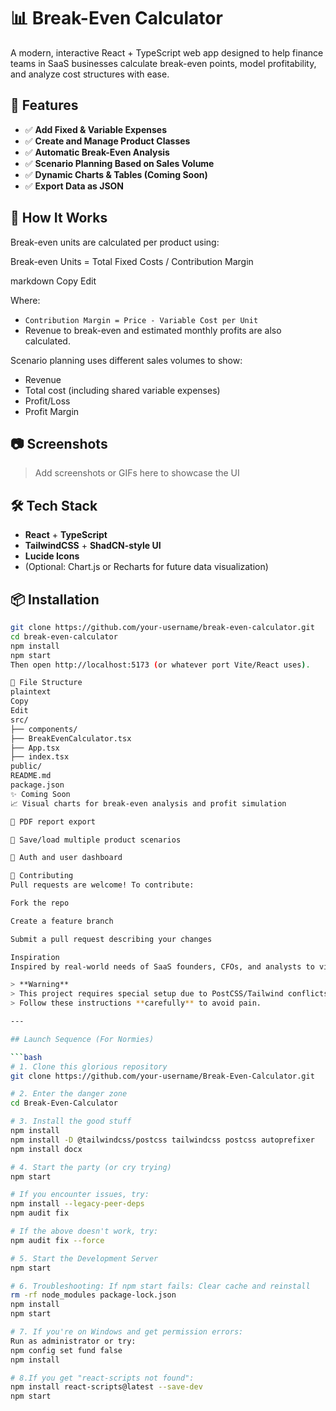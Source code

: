 # 📊 Break-Even Calculator

A modern, interactive React + TypeScript web app designed to help finance teams in SaaS businesses calculate break-even points, model profitability, and analyze cost structures with ease.

## 🚀 Features

- ✅ **Add Fixed & Variable Expenses**
- ✅ **Create and Manage Product Classes**
- ✅ **Automatic Break-Even Analysis**
- ✅ **Scenario Planning Based on Sales Volume**
- ✅ **Dynamic Charts & Tables (Coming Soon)**
- ✅ **Export Data as JSON**

## 📐 How It Works

Break-even units are calculated per product using:

Break-even Units = Total Fixed Costs / Contribution Margin

markdown
Copy
Edit

Where:

- `Contribution Margin = Price - Variable Cost per Unit`
- Revenue to break-even and estimated monthly profits are also calculated.

Scenario planning uses different sales volumes to show:
- Revenue
- Total cost (including shared variable expenses)
- Profit/Loss
- Profit Margin

## 📷 Screenshots

> Add screenshots or GIFs here to showcase the UI

## 🛠️ Tech Stack

- **React** + **TypeScript**
- **TailwindCSS** + **ShadCN-style UI**
- **Lucide Icons**
- (Optional: Chart.js or Recharts for future data visualization)

## 📦 Installation

```bash
git clone https://github.com/your-username/break-even-calculator.git
cd break-even-calculator
npm install
npm start
Then open http://localhost:5173 (or whatever port Vite/React uses).

📁 File Structure
plaintext
Copy
Edit
src/
├── components/
├── BreakEvenCalculator.tsx
├── App.tsx
├── index.tsx
public/
README.md
package.json
✨ Coming Soon
📈 Visual charts for break-even analysis and profit simulation

📄 PDF report export

🔁 Save/load multiple product scenarios

🔐 Auth and user dashboard

🤝 Contributing
Pull requests are welcome! To contribute:

Fork the repo

Create a feature branch

Submit a pull request describing your changes

Inspiration
Inspired by real-world needs of SaaS founders, CFOs, and analysts to visualize when their product turns profitable — and how pricing, cost control, or sales volume impacts that journey.

> **Warning**  
> This project requires special setup due to PostCSS/Tailwind conflicts.  
> Follow these instructions **carefully** to avoid pain.

---

## Launch Sequence (For Normies)

```bash
# 1. Clone this glorious repository
git clone https://github.com/your-username/Break-Even-Calculator.git

# 2. Enter the danger zone
cd Break-Even-Calculator

# 3. Install the good stuff
npm install
npm install -D @tailwindcss/postcss tailwindcss postcss autoprefixer
npm install docx

# 4. Start the party (or cry trying)
npm start

# If you encounter issues, try:
npm install --legacy-peer-deps
npm audit fix

# If the above doesn't work, try:
npm audit fix --force

# 5. Start the Development Server
npm start

# 6. Troubleshooting: If npm start fails: Clear cache and reinstall
rm -rf node_modules package-lock.json
npm install
npm start

# 7. If you're on Windows and get permission errors:
Run as administrator or try:
npm config set fund false
npm install

# 8.If you get "react-scripts not found":
npm install react-scripts@latest --save-dev
npm start


